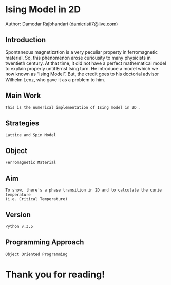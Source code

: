 # Ising Model in 2D
Author: Damodar Rajbhandari (damicristi7@live.com)  

## Introduction
Spontaneous magnetization is a very peculiar property in ferromagnetic material. So, this phenomenon arose curiousity to many physicists in twentieth century. At that time, it did not have a perfect mathematical model to explain properly until Ernst Ising turn. He introduce a model which we now known as “Ising Model”. But, the credit goes to his doctorial advisor Wilhelm Lenz, who gave it as a problem to him.

## Main Work
```
This is the numerical implementation of Ising model in 2D .
```
## Strategies
```
Lattice and Spin Model
```
## Object
```
Ferromagnetic Material
```
## Aim
```
To show, there's a phase transition in 2D and to calculate the curie temperature 
(i.e. Critical Temperature)
```
## Version
```
Python v.3.5
```
## Programming Approach
```
Object Oriented Programming
```
# Thank you for reading!
